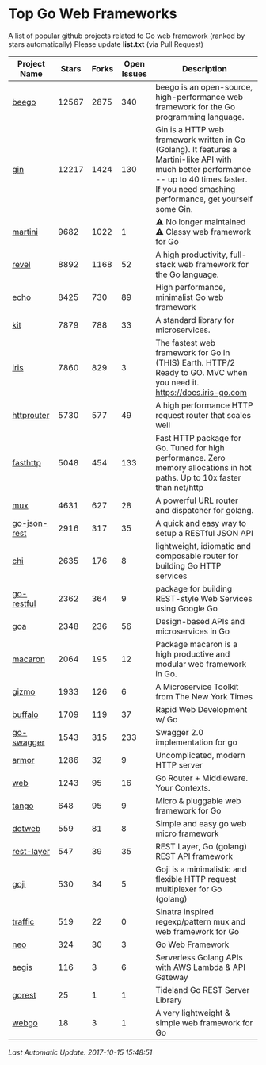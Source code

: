 # Top Go Web Frameworks
A list of popular github projects related to Go web framework (ranked by stars automatically)
Please update **list.txt** (via Pull Request)

| Project Name | Stars | Forks | Open Issues | Description |
| ------------ | ----- | ----- | ----------- | ----------- |
| [beego](https://github.com/astaxie/beego) | 12567 | 2875 | 340 | beego is an open-source, high-performance web framework for the Go programming language. |
| [gin](https://github.com/gin-gonic/gin) | 12217 | 1424 | 130 | Gin is a HTTP web framework written in Go (Golang). It features a Martini-like API with much better performance -- up to 40 times faster. If you need smashing performance, get yourself some Gin. |
| [martini](https://github.com/go-martini/martini) | 9682 | 1022 | 1 | ⚠️ No longer maintained ⚠️  Classy web framework for Go |
| [revel](https://github.com/revel/revel) | 8892 | 1168 | 52 | A high productivity, full-stack web framework for the Go language. |
| [echo](https://github.com/labstack/echo) | 8425 | 730 | 89 | High performance, minimalist Go web framework |
| [kit](https://github.com/go-kit/kit) | 7879 | 788 | 33 | A standard library for microservices. |
| [iris](https://github.com/kataras/iris) | 7860 | 829 | 3 | The fastest web framework for Go in (THIS) Earth. HTTP/2 Ready to GO. MVC when you need it. https://docs.iris-go.com |
| [httprouter](https://github.com/julienschmidt/httprouter) | 5730 | 577 | 49 | A high performance HTTP request router that scales well |
| [fasthttp](https://github.com/valyala/fasthttp) | 5048 | 454 | 133 | Fast HTTP package for Go. Tuned for high performance. Zero memory allocations in hot paths. Up to 10x faster than net/http |
| [mux](https://github.com/gorilla/mux) | 4631 | 627 | 28 | A powerful URL router and dispatcher for golang. |
| [go-json-rest](https://github.com/ant0ine/go-json-rest) | 2916 | 317 | 35 | A quick and easy way to setup a RESTful JSON API |
| [chi](https://github.com/go-chi/chi) | 2635 | 176 | 8 | lightweight, idiomatic and composable router for building Go HTTP services |
| [go-restful](https://github.com/emicklei/go-restful) | 2362 | 364 | 9 | package for building REST-style Web Services using Google Go |
| [goa](https://github.com/goadesign/goa) | 2348 | 236 | 56 | Design-based APIs and microservices in Go |
| [macaron](https://github.com/go-macaron/macaron) | 2064 | 195 | 12 | Package macaron is a high productive and modular web framework in Go. |
| [gizmo](https://github.com/NYTimes/gizmo) | 1933 | 126 | 6 | A Microservice Toolkit from The New York Times |
| [buffalo](https://github.com/gobuffalo/buffalo) | 1709 | 119 | 37 | Rapid Web Development w/ Go |
| [go-swagger](https://github.com/go-swagger/go-swagger) | 1543 | 315 | 233 | Swagger 2.0 implementation for go |
| [armor](https://github.com/labstack/armor) | 1286 | 32 | 9 | Uncomplicated, modern HTTP server |
| [web](https://github.com/gocraft/web) | 1243 | 95 | 16 | Go Router + Middleware. Your Contexts. |
| [tango](https://github.com/lunny/tango) | 648 | 95 | 9 | Micro & pluggable web framework for Go |
| [dotweb](https://github.com/devfeel/dotweb) | 559 | 81 | 8 | Simple and easy go web micro framework |
| [rest-layer](https://github.com/rs/rest-layer) | 547 | 39 | 35 | REST Layer, Go (golang) REST API framework |
| [goji](https://github.com/goji/goji) | 530 | 34 | 5 | Goji is a minimalistic and flexible HTTP request multiplexer for Go (golang) |
| [traffic](https://github.com/pilu/traffic) | 519 | 22 | 0 | Sinatra inspired regexp/pattern mux and web framework for Go |
| [neo](https://github.com/ivpusic/neo) | 324 | 30 | 3 | Go Web Framework |
| [aegis](https://github.com/tmaiaroto/aegis) | 116 | 3 | 6 | Serverless Golang APIs with AWS Lambda & API Gateway |
| [gorest](https://github.com/tideland/gorest) | 25 | 1 | 1 | Tideland Go REST Server Library |
| [webgo](https://github.com/bnkamalesh/webgo) | 18 | 3 | 1 | A very lightweight & simple web framework for Go |

*Last Automatic Update: 2017-10-15 15:48:51*